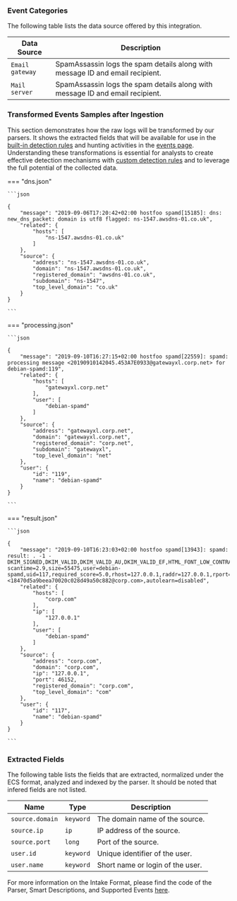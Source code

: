 
### Event Categories


The following table lists the data source offered by this integration.

| Data Source | Description                          |
| ----------- | ------------------------------------ |
| `Email gateway` | SpamAssassin logs the spam details along with message ID and email recipient. |
| `Mail server` | SpamAssassin logs the spam details along with message ID and email recipient. |








### Transformed Events Samples after Ingestion

This section demonstrates how the raw logs will be transformed by our parsers. It shows the extracted fields that will be available for use in the [built-in detection rules](/docs/xdr/features/detect/rules_catalog) and hunting activities in the [events page](/docs/xdr/features/investigate/events). Understanding these transformations is essential for analysts to create effective detection mechanisms with [custom detection rules](/docs/xdr/features/detect/sigma) and to leverage the full potential of the collected data.

=== "dns.json"

    ```json
	
    {
        "message": "2019-09-06T17:20:42+02:00 hostfoo spamd[15185]: dns: new_dns_packet: domain is utf8 flagged: ns-1547.awsdns-01.co.uk",
        "related": {
            "hosts": [
                "ns-1547.awsdns-01.co.uk"
            ]
        },
        "source": {
            "address": "ns-1547.awsdns-01.co.uk",
            "domain": "ns-1547.awsdns-01.co.uk",
            "registered_domain": "awsdns-01.co.uk",
            "subdomain": "ns-1547",
            "top_level_domain": "co.uk"
        }
    }
    	
	```


=== "processing.json"

    ```json
	
    {
        "message": "2019-09-10T16:27:15+02:00 hostfoo spamd[22559]: spamd: processing message <20190910142045.453A7E0933@gatewayxl.corp.net> for debian-spamd:119",
        "related": {
            "hosts": [
                "gatewayxl.corp.net"
            ],
            "user": [
                "debian-spamd"
            ]
        },
        "source": {
            "address": "gatewayxl.corp.net",
            "domain": "gatewayxl.corp.net",
            "registered_domain": "corp.net",
            "subdomain": "gatewayxl",
            "top_level_domain": "net"
        },
        "user": {
            "id": "119",
            "name": "debian-spamd"
        }
    }
    	
	```


=== "result.json"

    ```json
	
    {
        "message": "2019-09-10T16:23:03+02:00 hostfoo spamd[13943]: spamd: result: . -1 - DKIM_SIGNED,DKIM_VALID,DKIM_VALID_AU,DKIM_VALID_EF,HTML_FONT_LOW_CONTRAST,HTML_MESSAGE,MAILING_LIST_MULTI,RCVD_IN_DNSWL_NONE,SPF_HELO_NONE,SPF_PASS scantime=2.9,size=55475,user=debian-spamd,uid=117,required_score=5.0,rhost=127.0.0.1,raddr=127.0.0.1,rport=46152,mid=<18470d5a9beea70020c028d49a50c882@corp.com>,autolearn=disabled",
        "related": {
            "hosts": [
                "corp.com"
            ],
            "ip": [
                "127.0.0.1"
            ],
            "user": [
                "debian-spamd"
            ]
        },
        "source": {
            "address": "corp.com",
            "domain": "corp.com",
            "ip": "127.0.0.1",
            "port": 46152,
            "registered_domain": "corp.com",
            "top_level_domain": "com"
        },
        "user": {
            "id": "117",
            "name": "debian-spamd"
        }
    }
    	
	```





### Extracted Fields

The following table lists the fields that are extracted, normalized under the ECS format, analyzed and indexed by the parser. It should be noted that infered fields are not listed.

| Name | Type | Description                |
| ---- | ---- | ---------------------------|
|`source.domain` | `keyword` | The domain name of the source. |
|`source.ip` | `ip` | IP address of the source. |
|`source.port` | `long` | Port of the source. |
|`user.id` | `keyword` | Unique identifier of the user. |
|`user.name` | `keyword` | Short name or login of the user. |



For more information on the Intake Format, please find the code of the Parser, Smart Descriptions, and Supported Events [here](https://github.com/SEKOIA-IO/intake-formats/tree/main/SpamAssassin/spamassassin).